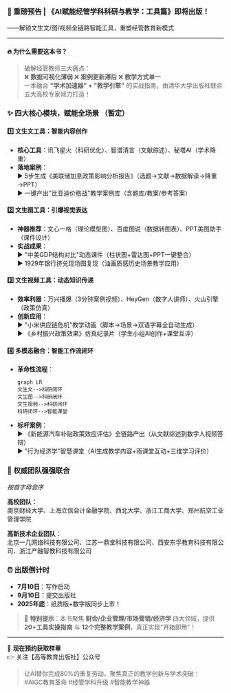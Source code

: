 
### 📢 重磅预告 | 《AI赋能经管学科科研与教学：工具篇》即将出版！  
——解锁文生文/图/视频全链路智能工具，重塑经管教育新模式  

---

#### 🔥 **为什么需要这本书？**  
> 破解经管教师三大痛点：  
> ❌ **数据可视化薄弱** ❌ **案例更新滞后** ❌ **教学方式单一**  
> 一本融合 **"学术加速器" + "教学引擎"** 的实战指南，由清华大学出版社联合五大高校专家倾力打造！



### ✨ 四大核心模块，赋能全场景  （暂定）
#### 1️⃣ **文生文工具：智能内容创作**  
- **核心工具**：讯飞星火（科研优化）、智谱清言（文献综述）、秘塔AI（学术降重）  
- **落地案例**：  
  ▶️ 5步生成《美联储加息政策影响分析报告》（选题→文献→数据解读→降重→PPT）  
  ▶️ 一键产出"比亚迪价格战"教学案例库（含题库/教案/参考答案）  

#### 2️⃣ **文生图工具：引爆视觉表达**  
- **神器推荐**：文心一格（理论模型图）、百度图说（数据转图表）、PPT美图助手（课件设计）  
- **实战成果**：  
  ▶️ "中美GDP结构对比"动态课件（柱状图+雷达图+PPT一键整合）  
  ▶️ 1929年银行挤兑现场图复现（油画质感历史场景教学应用）  

#### 3️⃣ **文生视频工具：动态知识传递**  
- **效率利器**：万兴播爆（3分钟案例视频）、HeyGen（数字人讲师）、火山引擎（政策仿真）  
- **创新应用**：  
  ▶️ "小米供应链危机"教学动画（脚本→场景→双语字幕全自动生成）  
  ▶️ 《乡村振兴政策效果》仿真纪录片（学生小组AI创作+课堂互评）  

#### 4️⃣ **多模态融合：智能工作流闭环**  
- **革命性流程**：  
  ```mermaid
  graph LR
  文生文-->科研闭环
  文生图-->科研闭环
  文生视频-->科研闭环
  科研闭环-->智能课堂
  ```
- **标杆案例**：  
  ▶️ 《新能源汽车补贴政策效应评估》全链路产出（从文献综述到数字人视频答辩）  
  ▶️ "行为经济学"智慧课堂（AI生成教学内容+雨课堂互动+三维学习评价）  


### 👥 **权威团队强强联合**  

*按首字母音序*

**高校团队：**  
南京财经大学、上海立信会计金融学院、西北大学、浙江工商大学、郑州航空工业管理学院

**高新技术企业团队**：  
北京一几网络科技有限公司、江苏一鼎堂科技有限公司、西安东孚教育科技有限公司、浙江产融智教科技有限公司

### ⏰ **出版倒计时**  
- **7月10日**：写作启动  
- **9月10日**：提交出版社  
- **2025年底**：纸质版+数字版同步上市！  

> 📌 **特别提示**：本书聚焦 **财会/企业管理/市场营销/经济学** 四大领域，提供 **20+工具实操指南** 与 **12个完整教学案例**，真正实现"开箱即用"！

---

🌟 **现在预约获取样章**  
👉 关注【高等教育出版社】公众号  

> 让AI替你完成80%的重复劳动，聚焦真正的教学创新与学术突破！  
> #AIGC教育革命 #经管学科升级 #智能教学神器  
